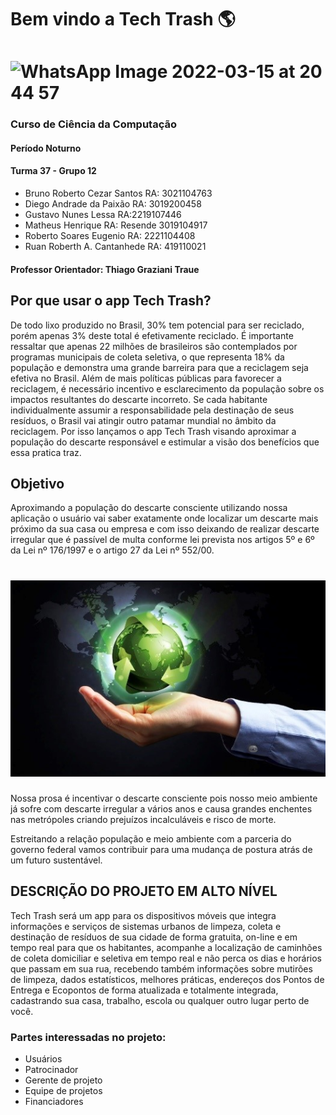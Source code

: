 # Bem vindo a Tech Trash :earth_americas:
# ![WhatsApp Image 2022-03-15 at 20 44 57](https://user-images.githubusercontent.com/95452373/158491734-0c0195a5-d228-470d-856f-e897793a8c5f.jpeg)
### Curso de Ciência da Computação
#### Período Noturno
#### Turma 37 - Grupo 12
- Bruno Roberto Cezar Santos RA: 3021104763 
- Diego Andrade da Paixão RA: 3019200458
- Gustavo Nunes Lessa RA:2219107446
- Matheus Henrique RA: Resende 3019104917
- Roberto Soares Eugenio RA: 2221104408
- Ruan Roberth A. Cantanhede RA: 419110021
#### Professor Orientador: Thiago Graziani Traue 
## Por que usar o app Tech Trash?
 De todo lixo produzido no Brasil, 30% tem potencial para ser reciclado, porém apenas 3% deste total é efetivamente reciclado.
É importante ressaltar que apenas 22 milhões de brasileiros são contemplados por programas municipais de coleta seletiva, o que representa 18% da população e demonstra uma grande barreira para que a reciclagem seja efetiva no Brasil. Além de mais políticas públicas para favorecer a reciclagem, é necessário incentivo e esclarecimento da população sobre os impactos resultantes do descarte incorreto. Se cada habitante individualmente assumir a responsabilidade pela destinação de seus resíduos, o Brasil vai atingir outro patamar mundial no âmbito da reciclagem. 
Por isso lançamos o app Tech Trash visando aproximar a população do descarte responsável e estimular a visão dos benefícios que essa pratica traz.
## Objetivo
Aproximando a população do descarte consciente utilizando nossa aplicação o usuário vai saber exatamente onde localizar um descarte mais próximo da sua casa ou empresa e com isso deixando de realizar descarte irregular que é passível de multa conforme lei prevista nos artigos 5º e 6º da Lei nº 176/1997 e o artigo 27 da Lei nº 552/00.
# ![alt text](https://github.com/brunocezarsantos/Tech_Trash/blob/main/Imagens/terra.jpg)
Nossa prosa é incentivar o descarte consciente pois nosso meio ambiente já sofre com descarte irregular a vários anos e causa grandes enchentes nas metrópoles criando prejuízos incalculáveis e risco de morte. 

Estreitando a relação população e meio ambiente com a parceria do governo federal vamos contribuir para uma mudança de postura atrás de um futuro sustentável.
## DESCRIÇÃO DO PROJETO EM ALTO NÍVEL
Tech Trash será um app para os dispositivos móveis que integra informações e serviços de sistemas urbanos de limpeza, coleta e destinação de resíduos de sua cidade de forma gratuita, on-line e em tempo real para que os habitantes, acompanhe a localização de caminhões de coleta domiciliar e seletiva em tempo real e não perca os dias e horários que passam em sua rua, recebendo também informações sobre mutirões de limpeza, dados estatísticos, melhores práticas, endereços dos Pontos de Entrega e Ecopontos de forma atualizada e totalmente integrada, cadastrando sua casa, trabalho, escola ou qualquer outro lugar perto de você.
### Partes interessadas no projeto:
- Usuários
- Patrocinador
- Gerente de projeto
- Equipe de projetos
- Financiadores
